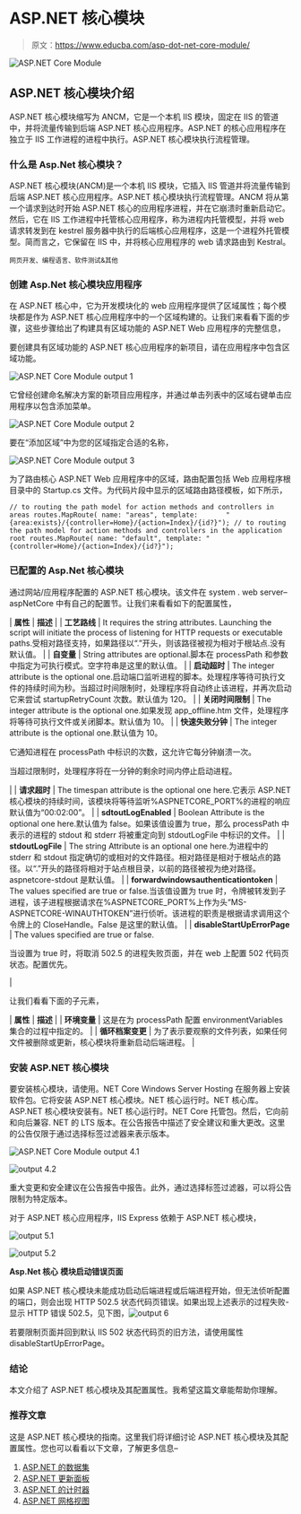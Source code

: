 # ASP.NET 核心模块

> 原文：<https://www.educba.com/asp-dot-net-core-module/>

![ASP.NET Core Module](img/a17cc1cd826789f74dbf01e2e9edc935.png)



## ASP.NET 核心模块介绍

ASP.NET 核心模块缩写为 ANCM，它是一个本机 IIS 模块，固定在 IIS 的管道中，并将流量传输到后端 ASP.NET 核心应用程序。ASP.NET 的核心应用程序在独立于 IIS 工作进程的进程中执行。ASP.NET 核心模块执行流程管理。

### 什么是 Asp.Net 核心模块？

ASP.NET 核心模块(ANCM)是一个本机 IIS 模块，它插入 IIS 管道并将流量传输到后端 ASP.NET 核心应用程序。ASP.NET 核心模块执行流程管理。ANCM 将从第一个请求到达时开始 ASP.NET 核心的应用程序进程，并在它崩溃时重新启动它。然后，它在 IIS 工作进程中托管核心应用程序，称为进程内托管模型，并将 web 请求转发到在 kestrel 服务器中执行的后端核心应用程序，这是一个进程外托管模型。简而言之，它保留在 IIS 中，并将核心应用程序的 web 请求路由到 Kestral。

<small>网页开发、编程语言、软件测试&其他</small>

### 创建 Asp.Net 核心模块应用程序

在 ASP.NET 核心中，它为开发模块化的 web 应用程序提供了区域属性；每个模块都是作为 ASP.NET 核心应用程序中的一个区域构建的。让我们来看看下面的步骤，这些步骤给出了构建具有区域功能的 ASP.NET Web 应用程序的完整信息，

要创建具有区域功能的 ASP.NET 核心应用程序的新项目，请在应用程序中包含区域功能。

![ASP.NET Core Module output 1](img/68e297e353a523c33ea24c8f47b115c4.png)



它曾经创建命名解决方案的新项目应用程序，并通过单击列表中的区域右键单击应用程序以包含添加菜单。

![ASP.NET Core Module output 2](img/b7cbde7fb517ba746d4968724b75f6e2.png)



要在“添加区域”中为您的区域指定合适的名称，

![ASP.NET Core Module output 3](img/b9cfeb5f4dbe9d6938462b51360234de.png)



为了路由核心 ASP.NET Web 应用程序中的区域，路由配置包括 Web 应用程序根目录中的 Startup.cs 文件。为代码片段中显示的区域路由路径模板，如下所示，

`// to routing the path model for action methods and controllers in areas
routes.MapRoute(
name: "areas",
template:       "{area:exists}/{controller=Home}/{action=Index}/{id?}");
// to routing the path model for action methods and controllers in the application root
routes.MapRoute(
name: "default",
template: "{controller=Home}/{action=Index}/{id?}");`

### 已配置的 Asp.Net 核心模块

通过网站/应用程序配置的 ASP.NET 核心模块。该文件在 system . web server–aspNetCore 中有自己的配置节。让我们来看看如下的配置属性，

| **属性** | **描述** |
| **工艺路线** | It requires the string attributes. Launching the script will initiate the process of listening for HTTP requests or executable paths.受相对路径支持，如果路径以“.”开头，则该路径被视为相对于根站点.没有默认值。 |
| **自变量** | String attributes are optional.脚本在 processPath 和参数中指定为可执行模式。空字符串是这里的默认值。 |
| **启动超时** | The integer attribute is the optional one.启动端口监听进程的脚本。处理程序等待可执行文件的持续时间为秒。当超过时间限制时，处理程序将自动终止该进程，并再次启动它来尝试 startupRetryCount 次数。默认值为 120。 |
| **关闭时间限制** | The integer attribute is the optional one.如果发现 app_offline.htm 文件，处理程序将等待可执行文件或关闭脚本。默认值为 10。 |
| **快速失败分钟** | The integer attribute is the optional one.默认值为 10。

它通知进程在 processPath 中标识的次数，这允许它每分钟崩溃一次。

当超过限制时，处理程序将在一分钟的剩余时间内停止启动进程。

 |
| **请求超时** | The timespan attribute is the optional one here.它表示 ASP.NET 核心模块的持续时间，该模块将等待监听%ASPNETCORE_PORT%的进程的响应默认值为“00:02:00”。 |
| **sdtoutLogEnabled** | Boolean Attribute is the optional one here.默认值为 false。如果该值设置为 true，那么 processPath 中表示的进程的 stdout 和 stderr 将被重定向到 stdoutLogFile 中标识的文件。 |
| **stdoutLogFile** | The string Attribute is an optional one here.为进程中的 stderr 和 stdout 指定确切的或相对的文件路径。相对路径是相对于根站点的路径。以“.”开头的路径将相对于站点根目录，以前的路径被视为绝对路径。aspnetcore-stdout 是默认值。 |
| **forwardwindowsauthenticationtoken** | The values specified are true or false.当该值设置为 true 时，令牌被转发到子进程，该子进程根据请求在%ASPNETCORE_PORT%上作为头“MS-ASPNETCORE-WINAUTHTOKEN”进行侦听。该进程的职责是根据请求调用这个令牌上的 CloseHandle。False 是这里的默认值。 |
| **disableStartUpErrorPage** | The values specified are true or false.

当设置为 true 时，将取消 502.5 的进程失败页面，并在 web 上配置 502 代码页状态。配置优先。

 |

让我们看看下面的子元素，

| **属性** | **描述** |
| **环境变量** | 这是在为 processPath 配置 environmentVariables 集合的过程中指定的。 |
| **循环档案变更** | 为了表示要观察的文件列表，如果任何文件被删除或更新，核心模块将重新启动后端进程。 |

### 安装 ASP.NET 核心模块

要安装核心模块，请使用。NET Core Windows Server Hosting 在服务器上安装软件包。它将安装 ASP.NET 核心模块。NET 核心运行时。NET 核心库。ASP.NET 核心模块安装有。NET 核心运行时。NET Core 托管包。然后，它向前和向后兼容. NET 的 LTS 版本。在公告报告中描述了安全建议和重大更改。这里的公告仅限于通过选择标签过滤器来表示版本。

![ASP.NET Core Module output 4.1](img/f3351d56b28d15c590e2a033824ded9b.png)



![output 4.2](img/c7e52de2b7ac6b410db451aed1b8c942.png)



重大变更和安全建议在公告报告中报告。此外，通过选择标签过滤器，可以将公告限制为特定版本。

对于 ASP.NET 核心应用程序，IIS Express 依赖于 ASP.NET 核心模块，

![output 5.1](img/982a932e55752675b1c730750fa82138.png)



![output 5.2](img/46c8092b7449baba9426b44482e5af0c.png)



**Asp.Net 核心** **模块启动错误页面**

如果 ASP.NET 核心模块未能成功启动后端进程或后端进程开始，但无法侦听配置的端口，则会出现 HTTP 502.5 状态代码页错误。如果出现上述表示的过程失败-显示 HTTP 错误 502.5，见下图，![output 6](img/1907dcdeb5e474cc5ef654b65e1728b1.png)



若要限制页面并回到默认 IIS 502 状态代码页的旧方法，请使用属性 disableStartUpErrorPage。

### 结论

本文介绍了 ASP.NET 核心模块及其配置属性。我希望这篇文章能帮助你理解。

### 推荐文章

这是 ASP.NET 核心模块的指南。这里我们将详细讨论 ASP.NET 核心模块及其配置属性。您也可以看看以下文章，了解更多信息–

1.  [ASP.NET 的数据集](https://www.educba.com/dataset-in-asp-dot-net/)
2.  [ASP.NET 更新面板](https://www.educba.com/asp-dot-net-updatepanel/)
3.  [ASP.NET 的计时器](https://www.educba.com/timer-in-asp-dot-net/)
4.  [ASP.NET 网格视图](https://www.educba.com/asp-dot-net-gridview/)